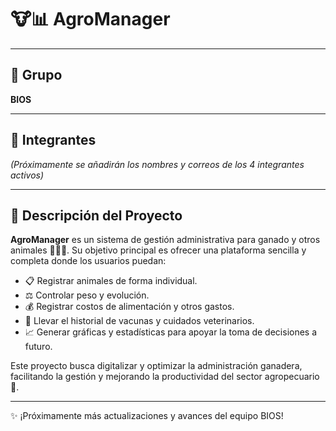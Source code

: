 # 🐮📊 **AgroManager**

---

## 👥 Grupo
**BIOS**

---

## 📧 Integrantes
*(Próximamente se añadirán los nombres y correos de los 4 integrantes activos)*

---

## 📌 Descripción del Proyecto
**AgroManager** es un sistema de gestión administrativa para ganado y otros animales 🐄🐑🐖. Su objetivo principal es ofrecer una plataforma sencilla y completa donde los usuarios puedan:

- 📋 Registrar animales de forma individual.
- ⚖️ Controlar peso y evolución.
- 💰 Registrar costos de alimentación y otros gastos.
- 💉 Llevar el historial de vacunas y cuidados veterinarios.
- 📈 Generar gráficas y estadísticas para apoyar la toma de decisiones a futuro.

Este proyecto busca digitalizar y optimizar la administración ganadera, facilitando la gestión y mejorando la productividad del sector agropecuario 🌱.

---

✨ ¡Próximamente más actualizaciones y avances del equipo BIOS!

